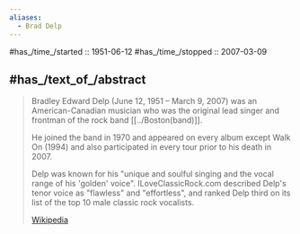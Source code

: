 ```yaml
---
aliases:
  - Brad Delp
---
```


#has_/time_/started :: 1951-06-12
#has_/time_/stopped :: 2007-03-09 

## #has_/text_of_/abstract 

> Bradley Edward Delp (June 12, 1951 – March 9, 2007) was an American-Canadian musician 
> who was the original lead singer and frontman of the rock band [[../Boston(band)]]. 
> 
> He joined the band in 1970 and appeared on every album except Walk On (1994) 
> and also participated in every tour prior to his death in 2007. 
> 
> Delp was known for his "unique and soulful singing and the vocal range of his 'golden' voice". 
> ILoveClassicRock.com described Delp's tenor voice as "flawless" and "effortless", 
> and ranked Delp third on its list of the top 10 male classic rock vocalists.
>
> [Wikipedia](https://en.wikipedia.org/wiki/Brad%20Delp)




